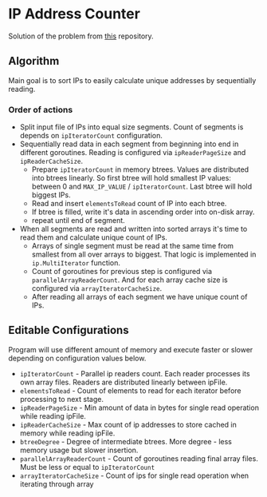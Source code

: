 # IP Address Counter

Solution of the problem from [this](https://github.com/Ecwid/new-job/blob/master/IP-Addr-Counter-GO.md) repository.

## Algorithm
Main goal is to sort IPs to easily calculate unique addresses by sequentially reading.

### Order of actions
- Split input file of IPs into equal size segments. Count of segments is depends on `ipIteratorCount` configuration.
- Sequentially read data in each segment from beginning into end in different goroutines. Reading is configured via `ipReaderPageSize` and `ipReaderCacheSize`.
	- Prepare `ipIteratorCount` in memory btrees. Values are distributed into btrees linearly. So first btree will hold smallest IP values: between 0 and `MAX_IP_VALUE` / `ipIteratorCount`. Last btree will hold biggest IPs.
	- Read and insert `elementsToRead` count of IP into each btree.
	- If btree is filled, write it's data in ascending order into on-disk array.
	- repeat until end of segment.
- When all segments are read and written into sorted arrays it's time to read them and calculate unique count of IPs.
	- Arrays of single segment must be read at the same time from smallest from all over arrays to biggest. That logic is implemented in `ip.MultiIterator` function.
	- Count of goroutines for previous step is configured via `parallelArrayReaderCount`. And for each array cache size is configured via `arrayIteratorCacheSize`.
	- After reading all arrays of each segment we have unique count of IPs.

## Editable Configurations

Program will use different amount of memory and execute faster or slower depending on configuration values below.

- `ipIteratorCount` - Parallel ip readers count. Each reader processes its own array files. Readers are distributed linearly between ipFile.
- `elementsToRead` - Count of elements to read for each iterator before processing to next stage.
- `ipReaderPageSize` - Min amount of data in bytes for single read operation while reading ipFile.
- `ipReaderCacheSize` - Max count of ip addresses to store cached in memory while reading ipFile.
- `btreeDegree` - Degree of intermediate btrees. More degree - less memory usage but slower insertion.
- `parallelArrayReaderCount` - Count of goroutines reading final array files. Must be less or equal to `ipIteratorCount`
- `arrayIteratorCacheSize` - Count of ips for single read operation when iterating through array

